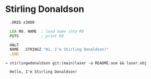 # Stirling Donaldson

```asm
  .ORIG x3000

  LEA R0, NAME  ; load name into R0
  PUTS          ; print R0

  HALT
  NAME  .STRINGZ "Hi, I'm Stirling Donaldson!"
  .END
```


```text
→ stirlingwdonaldson git:(main)laser -a README.asm && laser.obj

  Hello, I'm Stirling Donaldson!

```
